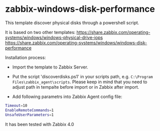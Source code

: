 # zabbix-windows-disk-performance

This template discover physical disks through a powershell script.

It is based on two other templates:
<https://share.zabbix.com/operating-systems/windows/windows-physical-drive-iops>
<https://share.zabbix.com/operating-systems/windows/windows-disk-performance>

Installation process:

* Import the template to Zabbix Server.

* Put the script 'discoverdisks.ps1' in your scripts path, e.g. `C:\Program Files\zabbix_agent\scripts`. Please keep in mind that you need to adjust path in tempalte before import or in Zabbix after import.

* Add following parametrs into Zabbix Agent config file:

```bash
Timeout=10
EnableRemoteCommands=1
UnsafeUserParameters=1
```

It has been tested with Zabbix 4.0
